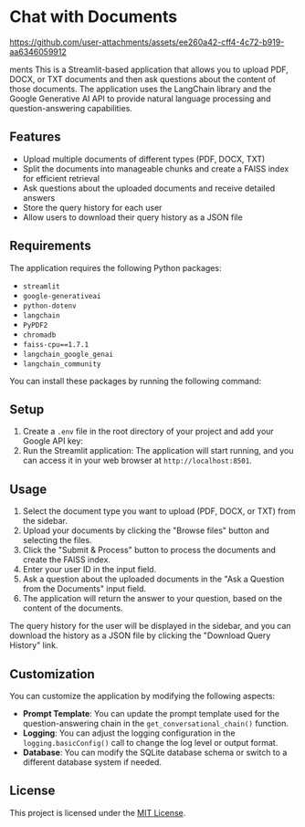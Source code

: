 # Chat with Documents

https://github.com/user-attachments/assets/ee260a42-cff4-4c72-b919-aa6346059912

ments
This is a Streamlit-based application that allows you to upload PDF, DOCX, or TXT documents and then ask questions about the content of those documents. The application uses the LangChain library and the Google Generative AI API to provide natural language processing and question-answering capabilities.

## Features

- Upload multiple documents of different types (PDF, DOCX, TXT)
- Split the documents into manageable chunks and create a FAISS index for efficient retrieval
- Ask questions about the uploaded documents and receive detailed answers
- Store the query history for each user
- Allow users to download their query history as a JSON file

## Requirements

The application requires the following Python packages:

- `streamlit`
- `google-generativeai`
- `python-dotenv`
- `langchain`
- `PyPDF2`
- `chromadb`
- `faiss-cpu==1.7.1`
- `langchain_google_genai`
- `langchain_community`

You can install these packages by running the following command:
## Setup

1. Create a `.env` file in the root directory of your project and add your Google API key:
2. Run the Streamlit application:
The application will start running, and you can access it in your web browser at `http://localhost:8501`.

## Usage

1. Select the document type you want to upload (PDF, DOCX, or TXT) from the sidebar.
2. Upload your documents by clicking the "Browse files" button and selecting the files.
3. Click the "Submit & Process" button to process the documents and create the FAISS index.
4. Enter your user ID in the input field.
5. Ask a question about the uploaded documents in the "Ask a Question from the Documents" input field.
6. The application will return the answer to your question, based on the content of the documents.

The query history for the user will be displayed in the sidebar, and you can download the history as a JSON file by clicking the "Download Query History" link.

## Customization

You can customize the application by modifying the following aspects:

- **Prompt Template**: You can update the prompt template used for the question-answering chain in the `get_conversational_chain()` function.
- **Logging**: You can adjust the logging configuration in the `logging.basicConfig()` call to change the log level or output format.
- **Database**: You can modify the SQLite database schema or switch to a different database system if needed.

## License

This project is licensed under the [MIT License](LICENSE).

